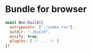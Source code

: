 # Bundle for browser  

```javascript
await Bun.build({
  entrypoints: ["./index.tsx"],
  outdir: "./build",
  minify: true,
  plugins: [ /* ... */ ]
})
```
